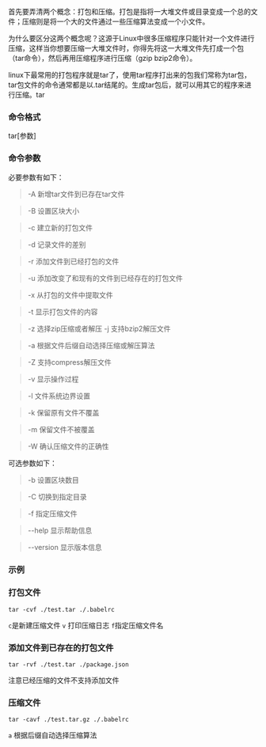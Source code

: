 首先要弄清两个概念：打包和压缩。打包是指将一大堆文件或目录变成一个总的文件；压缩则是将一个大的文件通过一些压缩算法变成一个小文件。

为什么要区分这两个概念呢？这源于Linux中很多压缩程序只能针对一个文件进行压缩，这样当你想要压缩一大堆文件时，你得先将这一大堆文件先打成一个包（tar命令），然后再用压缩程序进行压缩（gzip bzip2命令）。

linux下最常用的打包程序就是tar了，使用tar程序打出来的包我们常称为tar包，tar包文件的命令通常都是以.tar结尾的。生成tar包后，就可以用其它的程序来进行压缩。tar

### 命令格式

tar[参数]

### 命令参数

必要参数有如下：

> -A 新增tar文件到已存在tar文件

> -B 设置区块大小

> -c 建立新的打包文件

> -d 记录文件的差别

> -r 添加文件到已经打包的文件

> -u 添加改变了和现有的文件到已经存在的打包文件

> -x 从打包的文件中提取文件

> -t 显示打包文件的内容

> -z 选择zip压缩或者解压
> -j 支持bzip2解压文件

> -a 根据文件后缀自动选择压缩或解压算法

> -Z 支持compress解压文件

> -v 显示操作过程

> -l 文件系统边界设置

> -k 保留原有文件不覆盖

> -m 保留文件不被覆盖

> -W 确认压缩文件的正确性

可选参数如下：

> -b 设置区块数目

> -C 切换到指定目录

> -f 指定压缩文件

> --help 显示帮助信息

> --version 显示版本信息

### 示例

### 打包文件

~~~shell
tar -cvf ./test.tar ./.babelrc
~~~

`c`是新建压缩文件  `v` 打印压缩日志 `f`指定压缩文件名

### 添加文件到已存在的打包文件


~~~shell
tar -rvf ./test.tar ./package.json
~~~

注意已经压缩的文件不支持添加文件

### 压缩文件

~~~shell
tar -cavf ./test.tar.gz ./.babelrc
~~~

`a` 根据后缀自动选择压缩算法


